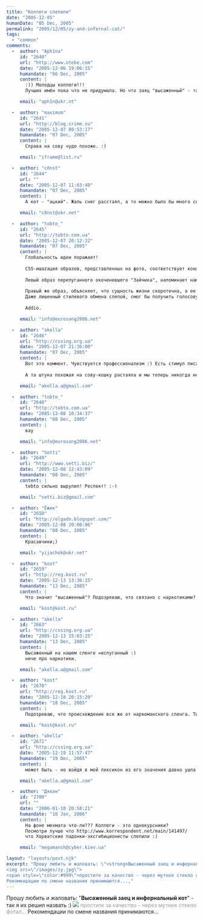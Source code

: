 ```yaml
---
title: "Коллеги слепили"
date: "2005-12-05"
humanDate: "05 Dec, 2005"
permalink: "2005/12/05/zy-and-infernal-cat/"
tags: 
  - "common"
comments: 
  -  author: "Aph1na"
     id: "2640"
     url: "http://www.otebe.com"
     date: "2005-12-06 19:06:15"
     humandate: "06 Dec, 2005"
     content: | 
       :)) Молодцы коллеги!!!
       Лучших имён пока что не придумала. Но что заяц "высаженный" - так это точно!!! :)

     email: "aph1n@ukr.nt"

  -  author: "maximum"
     id: "2641"
     url: "http://blog.crime.su"
     date: "2005-12-07 09:53:17"
     humandate: "07 Dec, 2005"
     content: | 
       Справа на сову чудо похоже. :)

     email: "iframe@list.ru"

  -  author: "c0nst"
     id: "2644"
     url: ""
     date: "2005-12-07 11:03:40"
     humandate: "07 Dec, 2005"
     content: | 
       А кот - "ацкий". Жаль снег расстаял, а то можно было бы много слепить хорошего, доброго, вечного.

     email: "c0nst@ukr.net"

  -  author: "tobto_"
     id: "2645"
     url: "http://tobto.com.ua"
     date: "2005-12-07 20:12:32"
     humandate: "07 Dec, 2005"
     content: | 
       Глобальность идеи поражает! 
       
       CSS-ишаzация образов, представленных на фото, соответствует концепции WEB2.0 - объемности социальной значимости и эпосу внятности гражданского типажа. 
       
       Левый образ перепуганного окоченевшего "Зайчика", напоминает нам о стандартизации и типизации утилитарных имеджей лопоухого untable-дизайна популярных среди дизайнеров ресурсов. Смятая улыбка обоих персонажей, говорит о горести сосуществования разных восприятий мира (browsers) среди невероятной востребованности креаторов ресурсов. Синяя окоченелость животных подсказывает о преходящих тенденциях консорциума WWW и вторгает острые умы в тенета Fотошопа. 
       
       Правый же образ, объясняет, что сущность жизни скоротечна, а ее быстротекучесть воплотима в изучении стандартов. Скромный и смелый, непредвзятый образ с ушами на голове, открывает инфернальность стилей. 
       Даже лишенный стилевого обмена слепой, смог бы получить голосовую весть - "невнятный образ безбашенного кота" - если бы автор снабдил его "voice-family: koshka" с мяукающими оттенками элитного css.
       
       Addio.

     email: "info@eurosong2006.net"

  -  author: "akella"
     id: "2646"
     url: "http://cssing.org.ua"
     date: "2005-12-07 21:36:00"
     humandate: "07 Dec, 2005"
     content: | 
       Вот это коммент. Чувствуется профессионализм :) Есть стимул писать НЕ про верстку, только ради комментариев таких.. )
       
       А та штука похожая на сову-кошку растаяла и мы теперь никогда не узнаем правду :). Зато стало теплее.

     email: "akella.a@gmail.com"

  -  author: "tobto_"
     id: "2648"
     url: "http://tobto.com.ua"
     date: "2005-12-08 10:34:37"
     humandate: "08 Dec, 2005"
     content: | 
       вау

     email: "info@eurosong2006.net"

  -  author: "Setti"
     id: "2649"
     url: "http://www.setti.biz/"
     date: "2005-12-08 12:43:09"
     humandate: "08 Dec, 2005"
     content: | 
       tobto сильно вырулил! Респект! :-)

     email: "setti.biz@gmail.com"

  -  author: "Ёжик"
     id: "2650"
     url: "http://olgadn.blogspot.com/"
     date: "2005-12-08 20:00:06"
     humandate: "08 Dec, 2005"
     content: | 
       Красавчики;)

     email: "yijachok@ukr.net"

  -  author: "kost"
     id: "2659"
     url: "http://reg.kost.ru"
     date: "2005-12-13 13:36:15"
     humandate: "13 Dec, 2005"
     content: | 
       Что значит "высаженный"? Подозреваю, что связано с наркотиками?

     email: "kost@kost.ru"

  -  author: "akella"
     id: "2663"
     url: "http://cssing.org.ua"
     date: "2005-12-13 15:03:25"
     humandate: "13 Dec, 2005"
     content: | 
       Высаженный на нашем сленге =испуганный :)
       ниче про наркотики.

     email: "akella.a@gmail.com"

  -  author: "kost"
     id: "2670"
     url: "http://reg.kost.ru"
     date: "2005-12-18 20:15:29"
     humandate: "18 Dec, 2005"
     content: | 
       Подозреваю, что происхождение все же от наркоманского сленга. Типа "сесть на измену".

     email: "kost@kost.ru"

  -  author: "akella"
     id: "2671"
     url: "http://cssing.org.ua"
     date: "2005-12-19 11:57:47"
     humandate: "19 Dec, 2005"
     content: | 
       может быть - но войдя в мой лексикон из его значения давно ушла эта тематика. Извини если оно такие ассоциации вызывает.

     email: "akella.a@gmail.com"

  -  author: "Дяхан"
     id: "2700"
     url: ""
     date: "2006-01-10 20:58:21"
     humandate: "10 Jan, 2006"
     content: | 
       На фоне мехмата что-ли??? Коллеги - это однокурсники? 
       Посмотри лучше что http://www.korrespondent.net/main/141497/
       что Хорватские падонки-эксгибиционисты слепили :)

     email: "megamansh@cyber.kiev.ua"

layout: "layouts/post.njk"
excerpt: "Прошу любить и жаловать: \"<strong>Высаженный заец и инфернальный кот</strong>\"  - так я их решил назвать :)
<img src=\"/images/zy.jpg\">
<span style=\"color:#999\">простите за качество - через мутное стекло фотал...</span>
Рекомендации по смене названия принимаются...,"
---
```


Прошу любить и жаловать: "<strong>Высаженный заец и инфернальный кот</strong>"  - так я их решил назвать :)
<img src="/images/zy.jpg">
<span style="color:#999">простите за качество - через мутное стекло фотал...</span>
Рекомендации по смене названия принимаются...
